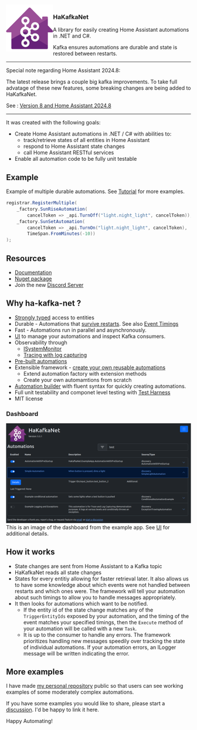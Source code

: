 
<img src="/images/hkn_128.png?raw=true" align="left" />

<h3>HaKafkaNet</h3> 
A library for easily creating Home Assistant automations in .NET and C#.

Kafka ensures automations are durable and state is restored between restarts.

***
Special note regarding Home Assistant 2024.8:

The latest release brings a couple big kafka improvements. To take full advatage of these new features, some breaking changes are being added to HaKafkaNet.

See : [Version 8 and Home Assistant 2024.8](https://github.com/leosperry/ha-kafka-net/wiki/Version-8-and-Home-Assistant-2024.8)

***

It was created with the following goals:
* Create Home Assistant automations in .NET / C# with abilities to:
  * track/retrieve states of all entities in Home Assistant
  * respond to Home Assistant state changes
  * call Home Assistant RESTful services
* Enable all automation code to be fully unit testable

## Example
Example of multiple durable automations. See [Tutorial](https://github.com/leosperry/ha-kafka-net/wiki/Tutorial:-Creating-Automations) for more examples.
```csharp
registrar.RegisterMultiple(
    _factory.SunRiseAutomation(
        cancelToken => _api.TurnOff("light.night_light", cancelToken)),
    _factory.SunSetAutomation(
        cancelToken => _api.TurnOn("light.night_light", cancelToken),
        TimeSpan.FromMinutes(-10))
);
```

## Resources
* [Documentation](https://github.com/leosperry/ha-kafka-net/wiki)
* [Nuget package](https://www.nuget.org/packages/HaKafkaNet/)
* Join the new [Discord Server](https://discord.gg/RaGu72RbCt)

## Why ha-kafka-net ? 
* [Strongly typed](https://github.com/leosperry/ha-kafka-net/wiki/State-Extension-Methods) access to entities
* Durable - Automations that [survive restarts](https://github.com/leosperry/ha-kafka-net/wiki/Durable-Automations). See also [Event Timings](https://github.com/leosperry/ha-kafka-net/wiki/Event-Timings)
* Fast - Automations run in parallel and asynchronously.
* [UI](https://github.com/leosperry/ha-kafka-net/wiki/UI) to manage your automations and inspect Kafka consumers. 
* Observability through
  * [ISystemMonitor](https://github.com/leosperry/ha-kafka-net/wiki/System-Monitor)
  * [Tracing with log capturing](https://github.com/leosperry/ha-kafka-net/wiki/Tracing) 
* [Pre-built automations](https://github.com/leosperry/ha-kafka-net/wiki/Factory-Automations)
* Extensible framework - [create your own reusable automations](https://github.com/leosperry/ha-kafka-net/wiki/Tutorial:-Creating-Automations)
  * Extend automation factory with extension methods
  * Create your own automamtions from scratch
* [Automation builder](https://github.com/leosperry/ha-kafka-net/wiki/Automation-Registry#iautomationbuilder-interface) with fluent syntax for quickly creating automations.
* Full unit testability and componet level testing with [Test Harness](https://github.com/leosperry/ha-kafka-net/wiki/Automated-Testing)
* MIT license

### Dashboard
![Image of dashboard](https://raw.githubusercontent.com/leosperry/ha-kafka-net/main/images/UI%20Examples/Dashboard-V5_5.PNG)
This is an image of the dashboard from the example app. See [UI](https://github.com/leosperry/ha-kafka-net/wiki/UI) for additional details.

## How it works
* State changes are sent from Home Assistant to a Kafka topic
* HaKafkaNet reads all state changes
* States for every entitiy allowing for faster retrieval later. It also allows us to have some knowledge about which events were not handled between restarts and which ones were. The framework will tell your automation about such timings to allow you to handle messages appropriately.
* It then looks for automations which want to be notified.
  - If the entity id of the state change matches any of the `TriggerEntityIds` exposed by your automation, and the timing of the event matches your specified timings, then the `Execute` method of your automation will be called with a new `Task`.
  - It is up to the consumer to handle any errors. The framework prioritizes handling new messages speedily over tracking the state of individual automations. If your automation errors, an ILogger message will be written indicating the error.

## More examples
I have made [my personal repository](https://github.com/leosperry/MyHome) public so that users can see working examples of some moderately complex automations.

If you have some examples you would like to share, please start a [discussion](https://github.com/leosperry/ha-kafka-net/discussions). I'd be happy to link it here.

Happy Automating!
